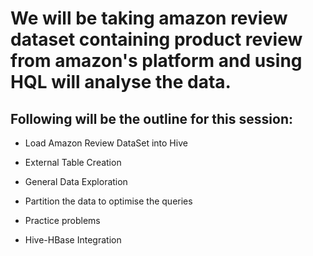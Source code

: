 # We will be taking amazon review dataset containing product review from amazon's platform and using HQL will analyse the data. 

 

## Following will be the outline for this session:

- Load Amazon Review DataSet into Hive

- External Table Creation

- General Data Exploration 

- Partition the data to optimise the queries

- Practice problems

- Hive-HBase Integration

